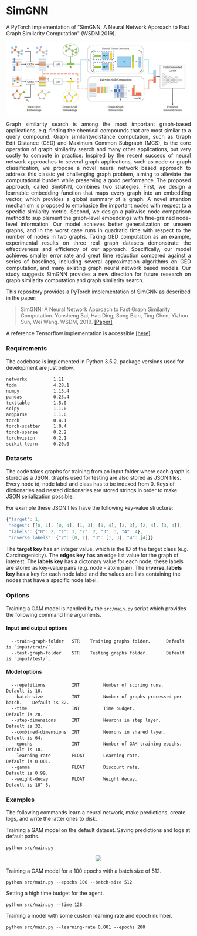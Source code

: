 SimGNN
============================================
A PyTorch implementation of "SimGNN: A Neural Network Approach to Fast Graph Similarity Computation" (WSDM 2019). 
<p align="center">
  <img width="800" src="simgnn.jpg">
</p>
<p align="justify">
Graph similarity search is among the most important graph-based applications, e.g. finding the chemical compounds that are most similar to a query compound. Graph similarity/distance computation, such as Graph Edit Distance (GED) and Maximum Common Subgraph (MCS), is the core operation of graph similarity search and many other applications, but very costly to compute in practice. Inspired by the recent success of neural network approaches to several graph applications, such as node or graph classification, we propose a novel neural network based approach to address this classic yet challenging graph problem, aiming to alleviate the computational burden while preserving a good performance. The proposed approach, called SimGNN, combines two strategies. First, we design a learnable embedding function that maps every graph into an embedding vector, which provides a global summary of a graph. A novel attention mechanism is proposed to emphasize the important nodes with respect to a specific similarity metric. Second, we design a pairwise node comparison method to sup plement the graph-level embeddings with fine-grained node-level information. Our model achieves better generalization on unseen graphs, and in the worst case runs in quadratic time with respect to the number of nodes in two graphs. Taking GED computation as an example, experimental results on three real graph datasets demonstrate the effectiveness and efficiency of our approach. Specifically, our model achieves smaller error rate and great time reduction compared against a series of baselines, including several approximation algorithms on GED computation, and many existing graph neural network based models. Our study suggests SimGNN provides a new direction for future research on graph similarity computation and graph similarity search.</p>

This repository provides a PyTorch implementation of SimGNN as described in the paper:

> SimGNN: A Neural Network Approach to Fast Graph Similarity Computation.
> Yunsheng Bai, Hao Ding, Song Bian, Ting Chen, Yizhou Sun, Wei Wang.
> WSDM, 2019.
> [[Paper]](http://web.cs.ucla.edu/~yzsun/papers/2019_WSDM_SimGNN.pdf)

A reference Tensorflow implementation is accessible [[here]](https://github.com/yunshengb/SimGNN).

### Requirements
The codebase is implemented in Python 3.5.2. package versions used for development are just below.
```
networkx          1.11
tqdm              4.28.1
numpy             1.15.4
pandas            0.23.4
texttable         1.5.0
scipy             1.1.0
argparse          1.1.0
torch             0.4.1
torch-scatter     1.0.4
torch-sparse      0.2.2
torchvision       0.2.1
scikit-learn      0.20.0
```
### Datasets

The code takes graphs for training from an input folder where each graph is stored as a JSON. Graphs used for testing are also stored as JSON files. Every node id, node label and class has to be indexed from 0. Keys of dictionaries and nested dictionaries are stored strings in order to make JSON serialization possible.

For example these JSON files have the following key-value structure:

```javascript
{"target": 1,
 "edges": [[0, 1], [0, 4], [1, 3], [1, 4], [2, 3], [2, 4], [3, 4]],
 "labels": {"0": 2, "1": 3, "2": 2, "3": 3, "4": 4},
 "inverse_labels": {"2": [0, 2], "3": [1, 3], "4": [4]}}
```
The **target key** has an integer value, which is the ID of the target class (e.g. Carcinogenicity). The **edges key** has an edge list value for the graph of interest. The **labels key** has a dictonary value for each node, these labels are stored as key-value pairs (e.g. node - atom pair). The **inverse_labels key** has a key for each node label and the values are lists containing the nodes that have a specific node label.

### Options

Training a GAM model is handled by the `src/main.py` script which provides the following command line arguments.

#### Input and output options

```
  --train-graph-folder   STR    Training graphs folder.      Default is `input/train/`.
  --test-graph-folder    STR    Testing graphs folder.       Default is `input/test/`.
```

#### Model options

```
  --repetitions          INT         Number of scoring runs.                  Default is 10. 
  --batch-size           INT         Number of graphs processed per batch.    Default is 32. 
  --time                 INT         Time budget.                             Default is 20. 
  --step-dimensions      INT         Neurons in step layer.                   Default is 32. 
  --combined-dimensions  INT         Neurons in shared layer.                 Default is 64. 
  --epochs               INT         Number of GAM training epochs.           Default is 10. 
  --learning-rate        FLOAT       Learning rate.                           Default is 0.001.
  --gamma                FLOAT       Discount rate.                           Default is 0.99. 
  --weight-decay         FLOAT       Weight decay.                            Default is 10^-5. 
```

### Examples
The following commands learn a neural network, make predictions, create logs, and write the latter ones to disk.

Training a GAM model on the default dataset. Saving predictions and logs at default paths.
```
python src/main.py
```
<p align="center">
<img style="float: center;" src="simgnn_running.jpg">
</p>

Training a GAM model for a 100 epochs with a batch size of 512.
```
python src/main.py --epochs 100 --batch-size 512
```
Setting a high time budget for the agent.
```
python src/main.py --time 128
```
Training a model with some custom learning rate and epoch number.
```
python src/main.py --learning-rate 0.001 --epochs 200
```
